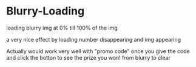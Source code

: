 # Blurry-Loading

loading blurry img at 0% till 100% of the img

a very nice effect by loading number disappearing and img appearing

Actually would work very well with "promo code"  once you give the code and click the botton to see the prize you won! from blurry to clear 
